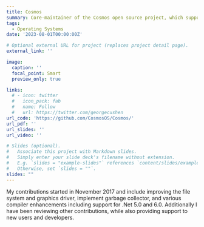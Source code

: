 ```yaml
---
title: Cosmos
summary: Core-maintainer of the Cosmos open source project, which supports the development of operating systems in C# and includes a custom compiler, standard library, and drivers
tags:
  - Operating Systems
date: '2023-08-01T00:00:00Z'

# Optional external URL for project (replaces project detail page).
external_link: ''

image:
  caption: ''
  focal_point: Smart
  preview_only: true

links:
  # - icon: twitter
  #   icon_pack: fab
  #   name: Follow
  #   url: https://twitter.com/georgecushen
url_code: 'https://github.com/CosmosOS/Cosmos/'
url_pdf: ''
url_slides: ''
url_video: ''

# Slides (optional).
#   Associate this project with Markdown slides.
#   Simply enter your slide deck's filename without extension.
#   E.g. `slides = "example-slides"` references `content/slides/example-slides.md`.
#   Otherwise, set `slides = ""`.
slides: ""
---
```


My contributions started in November 2017 and include improving the file system and graphics driver, implement garbage collector, and various compiler enhancements including support for .Net 5.0 and 6.0.
Additionally I have been reviewing other contributions, while also providing support to new users and developers.